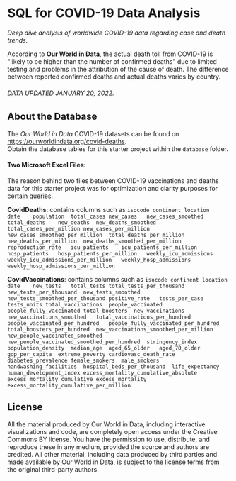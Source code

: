 # SQL for COVID-19 Data Analysis 
*Deep dive analysis of worldwide COVID-19 data regarding case and death trends.*

According to **Our World in Data**, the actual death toll from COVID-19 is "likely to be higher than the number of confirmed deaths" due to limited testing and problems in the attribution of the cause of death. The difference between reported confirmed deaths and actual deaths varies by country. 
###### DATA UPDATED JANUARY 20, 2022.


## About the Database
The *Our World in Data* COVID-19 datasets can be found on https://ourworldindata.org/covid-deaths. \
Obtain the database tables for this starter project within the `database` folder.

#### Two Microsoft Excel Files:
The reason behind two files between COVID-19 vaccinations and deaths data for this starter project was for optimization and clarity purposes for certain queries.

**CovidDeaths**: contains columns such as 
``isocode continent	location	date	population	total_cases	new_cases	new_cases_smoothed	total_deaths	new_deaths	new_deaths_smoothed	total_cases_per_million	new_cases_per_million	new_cases_smoothed_per_million	total_deaths_per_million	new_deaths_per_million	new_deaths_smoothed_per_million	reproduction_rate	icu_patients	icu_patients_per_million	hosp_patients	hosp_patients_per_million	weekly_icu_admissions	weekly_icu_admissions_per_million	weekly_hosp_admissions	weekly_hosp_admissions_per_million``

**CovidVaccinations**: contains columns such as ``isocode continent	location	date	new_tests	total_tests	total_tests_per_thousand	new_tests_per_thousand	new_tests_smoothed	new_tests_smoothed_per_thousand	positive_rate	tests_per_case	tests_units	total_vaccinations	people_vaccinated	people_fully_vaccinated	total_boosters	new_vaccinations	new_vaccinations_smoothed	total_vaccinations_per_hundred	people_vaccinated_per_hundred	people_fully_vaccinated_per_hundred	total_boosters_per_hundred	new_vaccinations_smoothed_per_million	new_people_vaccinated_smoothed	new_people_vaccinated_smoothed_per_hundred	stringency_index	population_density	median_age	aged_65_older	aged_70_older	gdp_per_capita	extreme_poverty	cardiovasc_death_rate	diabetes_prevalence	female_smokers	male_smokers	handwashing_facilities	hospital_beds_per_thousand	life_expectancy	human_development_index	excess_mortality_cumulative_absolute	excess_mortality_cumulative	excess_mortality	excess_mortality_cumulative_per_million``

## License
All the material produced by Our World in Data, including interactive visualizations and code, are completely open access under the Creative Commons BY license. You have the permission to use, distribute, and reproduce these in any medium, provided the source and authors are credited. All other material, including data produced by third parties and made available by Our World in Data, is subject to the license terms from the original third-party authors.

